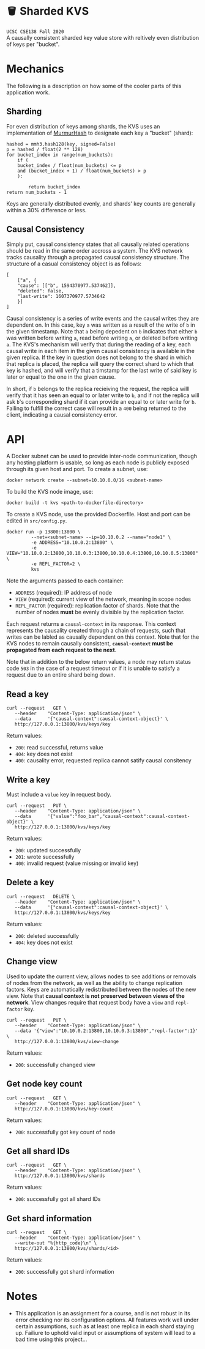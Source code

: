 # 🪣 Sharded KVS

`UCSC CSE138 Fall 2020`
</br>
A causally consistent sharded key value store with reltively even distribution of keys per "bucket".

# Mechanics

The following is a description on how some of the cooler parts of this application work.

## Sharding

For even distribution of keys among shards, the KVS uses an implementation of [MurmurHash](https://en.wikipedia.org/wiki/MurmurHash) to designate each key a "bucket" (shard):

    hashed = mmh3.hash128(key, signed=False)
    p = hashed / float(2 ** 128)
    for bucket_index in range(num_buckets):
        if (
    	bucket_index / float(num_buckets) <= p
    	and (bucket_index + 1) / float(num_buckets) > p
        ):

    	    return bucket_index
    return num_buckets - 1

Keys are generally distributed evenly, and shards' key counts are generally within a 30% difference or less.

## Causal Consistency

Simply put, causal consistency states that all causally related operations should be read in the same order accross a system. The KVS network tracks causality through a propagated causal consistency structure.
The structure of a casual consistency object is as follows:

    [
        ["a", {
        "cause": [["b", 1594370977.537462]],
        "deleted": false,
        "last-write": 1607370977.5734642
        }]
    ]

Causal consistency is a series of write events and the causal writes they are dependent on. In this case, key `a` was written as a result of the write of `b` in the given timestamp. Note that `a` being depedent on `b` indicates that either `b` was written before writing `a`, read before writing `a`, or deleted before writing `a`. The KVS's mechanism will verify that during the reading of a key, each causal write in each item in the given causal consistency is available in the given replica. If the key in question does not belong to the shard in which that replica is placed, the replica will query the correct shard to which that key is hashed, and will verify that a timstamp for the last write of said key is later or equal to the one in the given cause.

In short, if `b` belongs to the replica recieiving the request, the replica willl verify that it has seen an equal to or later write to `b`, and if not the replica will ask `b`'s corresponding shard if it can provide an equal to or later write for `b`. Failing to fulfill the correct case will result in a `400` being returned to the client, indicating a causal consistency error.

# API

A Docker subnet can be used to provide inter-node communication, though any hosting platform is usable, so long as each node is publicly exposed through its given host and port. To create a subnet, use:

    docker network create --subnet=10.10.0.0/16 <subnet-name>

To build the KVS node image, use:

    docker build -t kvs <path-to-dockerfile-directory>

To create a KVS node, use the provided Dockerfile. Host and port can be edited in `src/config.py`.

    docker run -p 13800:13800 \
             --net=<subnet-name> --ip=10.10.0.2 --name="node1" \
             -e ADDRESS="10.10.0.2:13800" \
             -e VIEW="10.10.0.2:13800,10.10.0.3:13800,10.10.0.4:13800,10.10.0.5:13800" \
             -e REPL_FACTOR=2 \
             kvs


Note the arguments passed to each container:

- `ADDRESS` (required): IP address of node
- `VIEW` (required): current view of the network, meaning in scope nodes
- `REPL_FACTOR` (required): replication factor of shards. Note that the number of nodes **must** be evenly divisible by the replication factor.

Each request returns a `causal-context` in its response. This context represents the causality created through a chain of requests, such that writes can be labled as causally dependent on this context. Note that for the KVS nodes to remain causally consistent, **`causal-context` must be propagated from each request to the next**.

Note that in addition to the below return values, a node may return status code `503` in the case of a request timeout or if it is unable to satisfy a request due to an entire shard being down.

## Read a key

    curl --request   GET \
       --header    "Content-Type: application/json" \
       --data      '{"causal-context":causal-context-object}' \
       http://127.0.0.1:13800/kvs/keys/key

Return values:

- `200`: read successful, returns value
- `404`: key does not exist
- `400`: causality error, requested replica cannot satify causal consitency

## Write a key

Must include a `value` key in request body.

    curl --request   PUT \
       --header    "Content-Type: application/json" \
       --data      '{"value":"foo_bar","causal-context":causal-context-object}' \
       http://127.0.0.1:13800/kvs/keys/key

Return values:

- `200`: updated successfully
- `201`: wrote successfully
- `400`: invalid request (value missing or invalid key)

## Delete a key

    curl --request   DELETE \
       --header    "Content-Type: application/json" \
       --data      '{"causal-context":causal-context-object}' \
       http://127.0.0.1:13800/kvs/keys/key

Return values:

- `200`: deleted successfully
- `404`: key does not exist

## Change view

Used to update the current view, allows nodes to see additions or removals of nodes from the network, as well as the ability to change replication factors. Keys are automatically redistributed between the nodes of the new view. Note that **causal context is not preserved between views of the network**. View changes require that request body have a `view` and `repl-factor` key.

    curl --request   PUT \
       --header    "Content-Type: application/json" \
       --data '{"view":"10.10.0.2:13800,10.10.0.3:13800","repl-factor":1}' \
       http://127.0.0.1:13800/kvs/view-change

Return values:

- `200`: successfully changed view

## Get node key count

    curl --request   GET \
       --header    "Content-Type: application/json" \
       http://127.0.0.1:13800/kvs/key-count

Return values:

- `200`: successfully got key count of node

## Get all shard IDs

    curl --request   GET \
       --header    "Content-Type: application/json" \
       http://127.0.0.1:13800/kvs/shards

Return values:

- `200`: successfully got all shard IDs

## Get shard information

    curl --request   GET \
       --header    "Content-Type: application/json" \
       --write-out "%{http_code}\n" \
       http://127.0.0.1:13800/kvs/shards/<id>

Return values:

- `200`: successfully got shard information

# Notes

- This application is an assignment for a course, and is not robust in its error checking nor its configuration options. All features work well under certain assumptions, such as at least one replica in each shard staying up. Failiure to uphold valid input or assumptions of system will lead to a bad time using this project...
